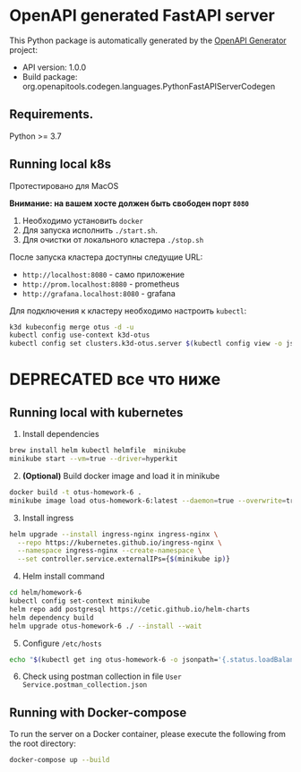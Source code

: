 # OpenAPI generated FastAPI server

This Python package is automatically generated by the [OpenAPI Generator](https://openapi-generator.tech) project:

- API version: 1.0.0
- Build package: org.openapitools.codegen.languages.PythonFastAPIServerCodegen

## Requirements.

Python >= 3.7

## Running local k8s

Протестировано для MacOS

**Внимание: на вашем хосте должен быть свободен порт `8080`**

1. Необходимо установить `docker`
2. Для запуска исполнить `./start.sh`.
3. Для очистки от локального кластера `./stop.sh`

После запуска кластера доступны следущие URL:
- `http://localhost:8080` - само приложение
- `http://prom.localhost:8080` - prometheus
- `http://grafana.localhost:8080` - grafana

Для подключения к кластеру необходимо настроить `kubectl`:

```bash
k3d kubeconfig merge otus -d -u
kubectl config use-context k3d-otus
kubectl config set clusters.k3d-otus.server $(kubectl config view -o jsonpath='{.clusters[?(@.name=="k3d-otus")].cluster.server}' | sed 's|host.docker.internal|localhost|g')
```

# DEPRECATED все что ниже

## Running local with kubernetes

1. Install dependencies
```bash
brew install helm kubectl helmfile  minikube
minikube start --vm=true --driver=hyperkit
```
2. **(Optional)** Build docker image and load it in minikube
```bash
docker build -t otus-homework-6 .
minikube image load otus-homework-6:latest --daemon=true --overwrite=true
```
3. Install ingress
```bash
helm upgrade --install ingress-nginx ingress-nginx \
  --repo https://kubernetes.github.io/ingress-nginx \
  --namespace ingress-nginx --create-namespace \
  --set controller.service.externalIPs={$(minikube ip)}
```
4. Helm install command  
```bash
cd helm/homework-6
kubectl config set-context minikube
helm repo add postgresql https://cetic.github.io/helm-charts
helm dependency build
helm upgrade otus-homework-6 ./ --install --wait
```
5. Configure `/etc/hosts`
```bash
echo "$(kubectl get ing otus-homework-6 -o jsonpath='{.status.loadBalancer.ingress[0].ip}') arch.homework" | sudo tee -a /etc/hosts
```
6. Check using postman collection in file `User Service.postman_collection.json`

## Running with Docker-compose

To run the server on a Docker container, please execute the following from the root directory:

```bash
docker-compose up --build
```

